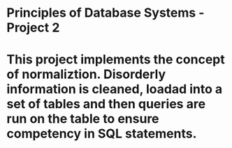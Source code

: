 # Principles of Database Systems - Project 2

# This project implements the concept of normaliztion. Disorderly information is cleaned, loadad into a set of tables and then queries are run on the table to ensure competency in SQL statements.
